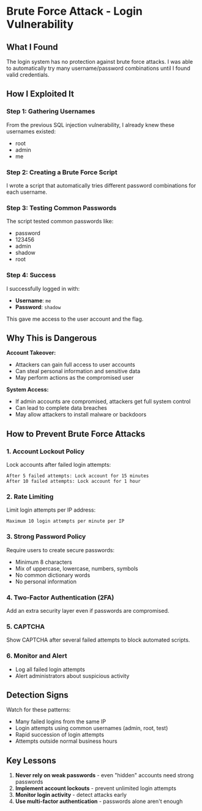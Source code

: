# Brute Force Attack - Login Vulnerability

## What I Found
The login system has no protection against brute force attacks. I was able to automatically try many username/password combinations until I found valid credentials.

## How I Exploited It

### Step 1: Gathering Usernames
From the previous SQL injection vulnerability, I already knew these usernames existed:
- root
- admin  
- me

### Step 2: Creating a Brute Force Script
I wrote a script that automatically tries different password combinations for each username.

### Step 3: Testing Common Passwords
The script tested common passwords like:
- password
- 123456
- admin
- shadow
- root

### Step 4: Success
I successfully logged in with:
- **Username**: `me`
- **Password**: `shadow`

This gave me access to the user account and the flag.

## Why This is Dangerous

**Account Takeover:**
- Attackers can gain full access to user accounts
- Can steal personal information and sensitive data
- May perform actions as the compromised user

**System Access:**
- If admin accounts are compromised, attackers get full system control
- Can lead to complete data breaches
- May allow attackers to install malware or backdoors

## How to Prevent Brute Force Attacks

### 1. Account Lockout Policy
Lock accounts after failed login attempts:
```
After 5 failed attempts: Lock account for 15 minutes
After 10 failed attempts: Lock account for 1 hour
```

### 2. Rate Limiting
Limit login attempts per IP address:
```
Maximum 10 login attempts per minute per IP
```

### 3. Strong Password Policy
Require users to create secure passwords:
- Minimum 8 characters
- Mix of uppercase, lowercase, numbers, symbols
- No common dictionary words
- No personal information

### 4. Two-Factor Authentication (2FA)
Add an extra security layer even if passwords are compromised.

### 5. CAPTCHA
Show CAPTCHA after several failed attempts to block automated scripts.

### 6. Monitor and Alert
- Log all failed login attempts
- Alert administrators about suspicious activity

## Detection Signs
Watch for these patterns:
- Many failed logins from the same IP
- Login attempts using common usernames (admin, root, test)
- Rapid succession of login attempts
- Attempts outside normal business hours

## Key Lessons
1. **Never rely on weak passwords** - even "hidden" accounts need strong passwords
2. **Implement account lockouts** - prevent unlimited login attempts
3. **Monitor login activity** - detect attacks early
4. **Use multi-factor authentication** - passwords alone aren't enough